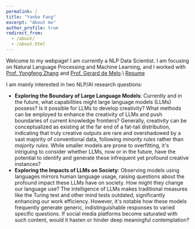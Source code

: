```yaml
---
permalink: /
title: "Yanbo Fang"
excerpt: "About me"
author_profile: true
redirect_from: 
  - /about/
  - /about.html
---
```


Welcome to my webpage! I am currently a NLP Data Scientist. I am focusing on Natural Language Processing and Machine Learning, and I worked with [Prof. Yongfeng Zhang](http://yongfeng.me/) and [Prof. Gerard de Melo](http://gerard.demelo.org/index.html#).\\
[Resume]([https://drive.google.com/file/d/1_YvS4Oyel2ecMTyolz1GKGR5OLhE86yl/view?usp=sharing](https://drive.google.com/file/d/1SmIAPy-wDFSG7H1snNGmqJtuWjkaPmpI/view?usp=drive_link))

I am mainly interested in two NLP/AI research questions:
  * **Exploring the Boundary of Large Language Models**: Currently and in the future, what capabilities might large language models (LLMs) possess? Is it possible for LLMs to develop creativity? What methods can be employed to enhance the creativity of LLMs and push boundaries of current knowledge frontiers? Generally, creativity can be conceptualized as existing at the far end of a fat-tail distribution, indicating that truly creative outputs are rare and overshadowed by a vast majority of conventional data, following _minority rules_ rather than _majority rules_. While smaller models are prone to overfitting, it's intriguing to consider whether LLMs, now or in the future, have the potential to identify and generate these infrequent yet profound creative instances?
  * **Exploring the Impacts of LLMs on Society**: Observing models using languages mirrors human language usage, raising questions about the profound impact these LLMs have on society. How might they change our language use? The intelligence of LLMs makes traditional measures like the Turing test and other mind tests outdated, significantly enhancing our work efficiency. However, it's notable how these models frequently generate generic, indistinguishable responses to varied specific questions. If social media platforms become saturated with such content, would it hasten or hinder deep meaningful contemplation?